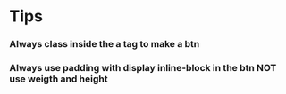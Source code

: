 # Tips 

### Always class inside the a tag to make a btn
### Always use padding with display inline-block in the btn NOT use weigth and height